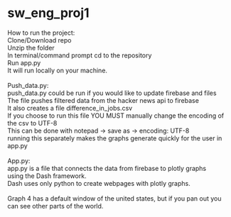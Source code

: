 # sw_eng_proj1
How to run the project:<br>
Clone/Download repo<br>
Unzip the folder<br>
In terminal/command prompt cd to the repository<br>
Run app.py<br>
It will run locally on your machine.<br>
<br>
Push_data.py:<br>
push_data.py could be run if you would like to update firebase and files<br>
The file pushes filtered data from the hacker news api to firebase<br>
It also creates a file difference_in_jobs.csv<br>
If you choose to run this file YOU MUST manually change the encoding of the csv to UTF-8<br>
This can be done with notepad -> save as -> encoding: UTF-8<br>
running this separately makes the graphs generate quickly for the user in app.py<br>
<br>
App.py:<br>
app.py is a file that connects the data from firebase to plotly graphs<br>
using the Dash framework. <br>
Dash uses only python to create webpages with plotly graphs.<br>
<br>
Graph 4 has a default window of the united states, but if you pan out you can see other parts of the world.<br>
